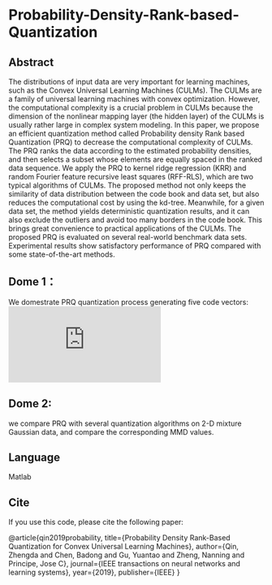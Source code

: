# Probability-Density-Rank-based-Quantization
## Abstract
The distributions of input data are very important for learning machines, such as the Convex Universal Learning Machines (CULMs). The CULMs are a family of universal learning machines with convex optimization. However, the computational complexity is a crucial problem in CULMs because the dimension of the nonlinear mapping layer (the hidden layer) of the CULMs is usually rather large in complex system modeling. In this paper, we propose an efficient quantization method called Probability density Rank based Quantization (PRQ) to decrease the computational complexity of CULMs. The PRQ ranks the data according to the estimated probability densities, and then selects a subset whose elements are equally spaced in the ranked data sequence. We apply the PRQ to kernel ridge regression (KRR) and random Fourier feature recursive least squares (RFF-RLS), which are two typical algorithms of CULMs. The proposed method not only keeps the similarity of data distribution between the code book and data set, but also reduces the computational cost by using the kd-tree. Meanwhile, for a given data set, the method yields deterministic quantization results, and it can also exclude the outliers and avoid too many borders in the code book. This brings great convenience to practical applications of the CULMs. The proposed PRQ is evaluated on several real-world benchmark data sets. Experimental results show satisfactory performance of PRQ compared with some state-of-the-art methods.

## Dome 1：
We domestrate PRQ quantization process generating five code vectors:
![image](https://github.com/ZhengdQin/Probability-Density-Rank-based-Quantization/tree/master/demo1/PRQ.pdf)

## Dome 2:
we compare PRQ with several quantization algorithms on 2-D mixture Gaussian data, and compare the corresponding MMD values.

## Language
Matlab
## Cite
If you use this code, please cite the following paper:

@article{qin2019probability,
  title={Probability Density Rank-Based Quantization for Convex Universal Learning Machines},
  author={Qin, Zhengda and Chen, Badong and Gu, Yuantao and Zheng, Nanning and Principe, Jose C},
  journal={IEEE transactions on neural networks and learning systems},
  year={2019},
  publisher={IEEE}
}
